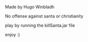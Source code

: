 Made by Hugo Winbladh

No offense against santa or christianity

play by running the killSanta.jar file 

enjoy :)
